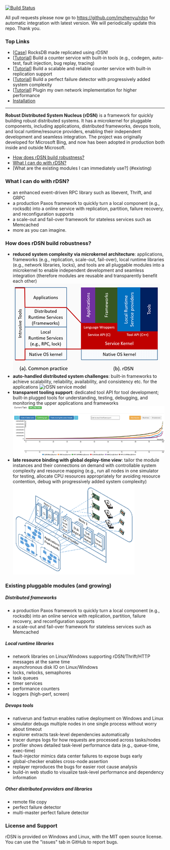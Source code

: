 <!--
  ~ Licensed to the Apache Software Foundation (ASF) under one
  ~ or more contributor license agreements.  See the NOTICE file
  ~ distributed with this work for additional information
  ~ regarding copyright ownership.  The ASF licenses this file
  ~ to you under the Apache License, Version 2.0 (the
  ~ "License"); you may not use this file except in compliance
  ~ with the License.  You may obtain a copy of the License at
  ~
  ~   http://www.apache.org/licenses/LICENSE-2.0
  ~
  ~ Unless required by applicable law or agreed to in writing,
  ~ software distributed under the License is distributed on an
  ~ "AS IS" BASIS, WITHOUT WARRANTIES OR CONDITIONS OF ANY
  ~ KIND, either express or implied.  See the License for the
  ~ specific language governing permissions and limitations
  ~ under the License.
-->

[![Build Status](https://travis-ci.org/XiaoMi/rdsn.svg?branch=master)](https://travis-ci.org/XiaoMi/rdsn)

All pull requests please now go to https://github.com/imzhenyu/rdsn for automatic integration with latest version. We will periodically update this repo. Thank you.

### Top Links
 * [[Case](https://github.com/imzhenyu/rocksdb)] RocksDB made replicated using rDSN!
 * [[Tutorial](https://github.com/Microsoft/rDSN/wiki/Tutorial:-Build-A-Single-Node-Counter-Service)] Build a counter service with built-in tools (e.g., codegen, auto-test, fault injection, bug replay, tracing)
 * [[Tutorial](https://github.com/Microsoft/rDSN/wiki/Tutorial:-Build-A-Scalable-and-Reliable-Counter-Service)] Build a scalable and reliable counter service with built-in replication support
 * [[Tutorial](https://github.com/Microsoft/rDSN/wiki/Tutorial:-Perfect-Failure-Detector)] Build a perfect failure detector with progressively added system complexity
 * [[Tutorial](https://github.com/Microsoft/rDSN/wiki/Tutorial:-Plugin-A-New-Network-Implementation)] Plugin my own network implementation for higher performance
 * [Installation](https://github.com/Microsoft/rDSN/wiki/Installation)
 
<hr>

**Robust Distributed System Nucleus (rDSN)** is a framework for quickly building robust distributed systems. It has a microkernel for pluggable components, including applications, distributed frameworks, devops tools, and local runtime/resource providers, enabling their independent development and seamless integration. The project was originally developed for Microsoft Bing, and now has been adopted in production both inside and outside Microsoft. 

* [How does rDSN build robustness?](#novel)
* [What I can do with rDSN?](#cando)
* [What are the existing modules I can immediately use?] (#existing)

### <a name="cando"> What I can do with rDSN? </a>

 * an enhanced event-driven RPC library such as libevent, Thrift, and GRPC
 * a production Paxos framework to quickly turn a local component (e.g., rocksdb) into a online service with replication, partition, failure recovery, and reconfiguration supports
 * a scale-out and fail-over framework for stateless services such as Memcached
 * more as you can imagine.

### <a name="novel"> How does rDSN build robustness? </a> 

 * **reduced system complexity via microkernel architecture**: applications, frameworks (e.g., replication, scale-out, fail-over), local runtime libraries (e.g., network libraries, locks), and tools are all pluggable modules into a microkernel to enable independent development and seamless integration (therefore modules are reusable and transparently benefit each other) 
 ![rDSN Architecture](resources/arch.png)
 * **auto-handled distributed system challenges**: built-in frameworks to achieve scalability, reliability, availability, and consistency etc. for the applications
 ![rDSN service model](resources/rdsn-layer2.jpg)
 * **transparent tooling support**: dedicated tool API for tool development; built-in plugged tools for understanding, testing, debugging, and monitoring the upper applications and frameworks 
 ![rDSN Architecture](resources/viz.png)
 * **late resource binding with global deploy-time view**: tailor the module instances and their connections on demand with controllable system complexity and resource mapping (e.g., run all nodes in one simulator for testing, allocate CPU resources appropriately for avoiding resource contention, debug with progressively added system complexity) 
 ![rDSN Configuration](resources/config.png)
 
 
### <a name="existing">Existing pluggable modules (and growing) </a>

##### Distributed frameworks

 * a production Paxos framework to quickly turn a local component (e.g., rocksdb) into an online service with replication, partition, failure recovery, and reconfiguration supports
 * a scale-out and fail-over framework for stateless services such as Memcached

##### Local runtime libraries 

 * network libraries on Linux/Windows supporting rDSN/Thrift/HTTP messages at the same time
 * asynchronous disk IO on Linux/Windows
 * locks, rwlocks, semaphores
 * task queues 
 * timer services
 * performance counters
 * loggers (high-perf, screen)

##### Devops tools

 * nativerun and fastrun enables native deployment on Windows and Linux 
 * simulator debugs multiple nodes in one single process without worry about timeout
 * explorer extracts task-level dependencies automatically
 * tracer dumps logs for how requests are processed across tasks/nodes
 * profiler shows detailed task-level performance data (e.g., queue-time, exec-time)
 * fault-injector mimics data center failures to expose bugs early
 * global-checker enables cross-node assertion 
 * replayer reproduces the bugs for easier root cause analysis
 * build-in web studio to visualize task-level performance and dependency information

##### Other distributed providers and libraries

 * remote file copy 
 * perfect failure detector
 * multi-master perfect failure detector 

### License and Support

rDSN is provided on Windows and Linux, with the MIT open source license. You can use the "issues" tab in GitHub to report bugs. 


